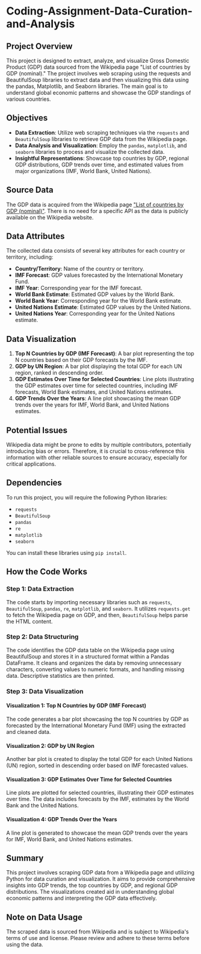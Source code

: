 # Coding-Assignment-Data-Curation-and-Analysis

## Project Overview

This project is designed to extract, analyze, and visualize Gross Domestic Product (GDP) data sourced from the Wikipedia page "List of countries by GDP (nominal)." The project involves web scraping using the requests and BeautifulSoup libraries to extract data and then visualizing this data using the pandas, Matplotlib, and Seaborn libraries. The main goal is to understand global economic patterns and showcase the GDP standings of various countries.

## Objectives

- **Data Extraction**: Utilize web scraping techniques via the `requests` and `BeautifulSoup` libraries to retrieve GDP data from the Wikipedia page.
- **Data Analysis and Visualization**: Employ the `pandas`, `matplotlib`, and `seaborn` libraries to process and visualize the collected data.
- **Insightful Representations**: Showcase top countries by GDP, regional GDP distributions, GDP trends over time, and estimated values from major organizations (IMF, World Bank, United Nations).

## Source Data

The GDP data is acquired from the Wikipedia page ["List of countries by GDP (nominal)"](https://en.wikipedia.org/wiki/List_of_countries_by_GDP_(nominal)). There is no need for a specific API as the data is publicly available on the Wikipedia website.

## Data Attributes

The collected data consists of several key attributes for each country or territory, including:
- **Country/Territory**: Name of the country or territory.
- **IMF Forecast**: GDP values forecasted by the International Monetary Fund.
- **IMF Year**: Corresponding year for the IMF forecast.
- **World Bank Estimate**: Estimated GDP values by the World Bank.
- **World Bank Year**: Corresponding year for the World Bank estimate.
- **United Nations Estimate**: Estimated GDP values by the United Nations.
- **United Nations Year**: Corresponding year for the United Nations estimate.

## Data Visualization

1. **Top N Countries by GDP (IMF Forecast)**: A bar plot representing the top N countries based on their GDP forecasts by the IMF.
2. **GDP by UN Region**: A bar plot displaying the total GDP for each UN region, ranked in descending order.
3. **GDP Estimates Over Time for Selected Countries**: Line plots illustrating the GDP estimates over time for selected countries, including IMF forecasts, World Bank estimates, and United Nations estimates.
4. **GDP Trends Over the Years**: A line plot showcasing the mean GDP trends over the years for IMF, World Bank, and United Nations estimates.

## Potential Issues

Wikipedia data might be prone to edits by multiple contributors, potentially introducing bias or errors. Therefore, it is crucial to cross-reference this information with other reliable sources to ensure accuracy, especially for critical applications.

## Dependencies

To run this project, you will require the following Python libraries:
- `requests`
- `BeautifulSoup`
- `pandas`
- `re`
- `matplotlib`
- `seaborn`

You can install these libraries using `pip install`.

## How the Code Works

### Step 1: Data Extraction
The code starts by importing necessary libraries such as `requests`, `BeautifulSoup`, `pandas`, `re`, `matplotlib`, and `seaborn`. It utilizes `requests.get` to fetch the Wikipedia page on GDP, and then, `BeautifulSoup` helps parse the HTML content.

### Step 2: Data Structuring
The code identifies the GDP data table on the Wikipedia page using BeautifulSoup and stores it in a structured format within a Pandas DataFrame. It cleans and organizes the data by removing unnecessary characters, converting values to numeric formats, and handling missing data. Descriptive statistics are then printed.

### Step 3: Data Visualization
#### Visualization 1: Top N Countries by GDP (IMF Forecast)
The code generates a bar plot showcasing the top N countries by GDP as forecasted by the International Monetary Fund (IMF) using the extracted and cleaned data.

#### Visualization 2: GDP by UN Region
Another bar plot is created to display the total GDP for each United Nations (UN) region, sorted in descending order based on IMF forecasted values.

#### Visualization 3: GDP Estimates Over Time for Selected Countries
Line plots are plotted for selected countries, illustrating their GDP estimates over time. The data includes forecasts by the IMF, estimates by the World Bank and the United Nations.

#### Visualization 4: GDP Trends Over the Years
A line plot is generated to showcase the mean GDP trends over the years for IMF, World Bank, and United Nations estimates.

## Summary

This project involves scraping GDP data from a Wikipedia page and utilizing Python for data curation and visualization. It aims to provide comprehensive insights into GDP trends, the top countries by GDP, and regional GDP distributions. The visualizations created aid in understanding global economic patterns and interpreting the GDP data effectively.

## Note on Data Usage

The scraped data is sourced from Wikipedia and is subject to Wikipedia's terms of use and license. Please review and adhere to these terms before using the data.
